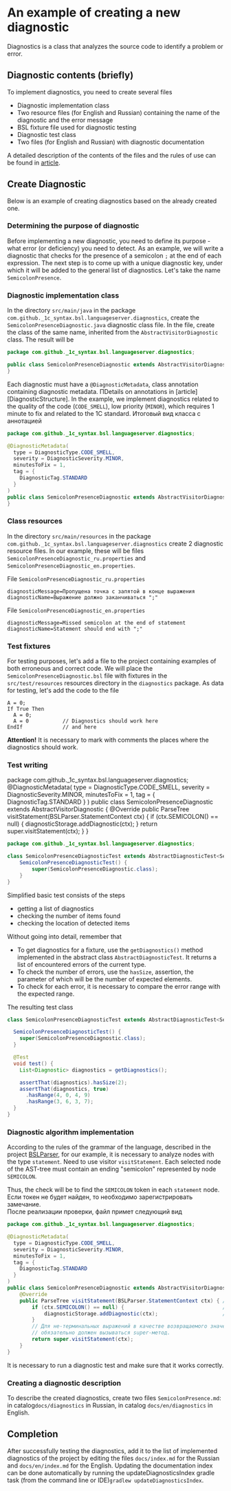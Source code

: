 # An example of creating a new diagnostic

Diagnostics is a class that analyzes the source code to identify a problem or error.

## Diagnostic contents (briefly)

To implement diagnostics, you need to create several files

* Diagnostic implementation class
* Two resource files (for English and Russian) containing the name of the diagnostic and the error message
* BSL fixture file used for diagnostic testing
* Diagnostic test class
* Two files (for English and Russian) with diagnostic documentation

A detailed description of the contents of the files and the rules of use can be found in [article](DiagnosticStructure.md).

## Create Diagnostic

Below is an example of creating diagnostics based on the already created one.

### Determining the purpose of diagnostic

Before implementing a new diagnostic, you need to define its purpose - what error (or deficiency) you need to detect. As an example, we will write a diagnostic that checks for the presence of a semicolon `;` at the end of each expression. The next step is to come up with a unique diagnostic key, under which it will be added to the general list of diagnostics. Let's take the name `SemicolonPresence`.

### Diagnostic implementation class

In the directory `src/main/java`  in the package `com.github._1c_syntax.bsl.languageserver.diagnostics`, create the `SemicolonPresenceDiagnostic.java` diagnostic class file. In the file, create the class of the same name, inherited from the `AbstractVisitorDiagnostic` class. The result will be

```java
package com.github._1c_syntax.bsl.languageserver.diagnostics;

public class SemicolonPresenceDiagnostic extends AbstractVisitorDiagnostic {
}
```

Each diagnostic must have a `@DiagnosticMetadata`, class annotation containing diagnostic metadata. ПDetails on annotations in \[article\]\[DiagnosticStructure\]. In the example, we implement diagnostics related to the quality of the code (`CODE_SMELL`), low priority (`MINOR`), which requires 1 minute to fix and related to the 1C standard. Итоговый вид класса с аннотацией

```java
package com.github._1c_syntax.bsl.languageserver.diagnostics;

@DiagnosticMetadata(
  type = DiagnosticType.CODE_SMELL,
  severity = DiagnosticSeverity.MINOR,
  minutesToFix = 1,
  tag = {
    DiagnosticTag.STANDARD
  }
)
public class SemicolonPresenceDiagnostic extends AbstractVisitorDiagnostic {
}
```

### Class resources

In the directory `src/main/resources`  in the package `com.github._1c_syntax.bsl.languageserver.diagnostics` create 2 diagnostic resource files. In our example, these will be files `SemicolonPresenceDiagnostic_ru.properties` and `SemicolonPresenceDiagnostic_en.properties`.

File `SemicolonPresenceDiagnostic_ru.properties`

```properties
diagnosticMessage=Пропущена точка с запятой в конце выражения
diagnosticName=Выражение должно заканчиваться ";"
```

File `SemicolonPresenceDiagnostic_en.properties`

```properties
diagnosticMessage=Missed semicolon at the end of statement
diagnosticName=Statement should end with ";"
```

### Test fixtures

For testing purposes, let's add a file to the project containing examples of both erroneous and correct code. We will place the `SemicolonPresenceDiagnostic.bsl` file with fixtures in the  `src/test/resources` resources directory in the  `diagnostics` package. As data for testing, let's add the code to the file

```bsl
A = 0;
If True Then
  A = 0;
  A = 0           // Diagnostics should work here
EndIf             // and here
```

**Attention!** It is necessary to mark with comments the places where the diagnostics should work.

### Test writing

package com.github._1c_syntax.bsl.languageserver.diagnostics; @DiagnosticMetadata( type = DiagnosticType.CODE_SMELL, severity = DiagnosticSeverity.MINOR, minutesToFix = 1, tag = { DiagnosticTag.STANDARD } ) public class SemicolonPresenceDiagnostic extends AbstractVisitorDiagnostic { @Override public ParseTree visitStatement(BSLParser.StatementContext ctx) {         if (ctx.SEMICOLON() == null) { diagnosticStorage.addDiagnostic(ctx); } return super.visitStatement(ctx); } }

```java
package com.github._1c_syntax.bsl.languageserver.diagnostics;

class SemicolonPresenceDiagnosticTest extends AbstractDiagnosticTest<SemicolonPresenceDiagnostic>{
    SemicolonPresenceDiagnosticTest() {
        super(SemicolonPresenceDiagnostic.class);
    }
}
```

Simplified basic test consists of the steps

* getting a list of diagnostics
* checking the number of items found
* checking the location of detected items

Without going into detail, remember that

* To get diagnostics for a fixture, use the `getDiagnostics()` method implemented in the abstract class `AbstractDiagnosticTest`. It returns a list of encountered errors of the current type.
* To check the number of errors, use the `hasSize`, assertion, the parameter of which will be the number of expected elements.
* To check for each error, it is necessary to compare the error range with the expected range.

The resulting test class

```java
class SemicolonPresenceDiagnosticTest extends AbstractDiagnosticTest<SemicolonPresenceDiagnostic> {

  SemicolonPresenceDiagnosticTest() {
    super(SemicolonPresenceDiagnostic.class);
  }

  @Test
  void test() {
    List<Diagnostic> diagnostics = getDiagnostics();

    assertThat(diagnostics).hasSize(2);
    assertThat(diagnostics, true)
      .hasRange(4, 0, 4, 9)
      .hasRange(3, 6, 3, 7);
  }
}
```

### Diagnostic algorithm implementation

According to the rules of the grammar of the language, described in the project [BSLParser](https://github.com/1c-syntax/bsl-parser/blob/master/src/main/antlr/BSLParser.g4), for our example, it is necessary to analyze nodes with the type `statement`. Need to use visitor `visitStatement`. Each selected node of the AST-tree must contain an ending "semicolon" represented by node `SEMICOLON`.

Thus, the check will be to find the `SEMICOLON`  token in each `statement` node. Если токен не будет найден, то необходимо зарегистрировать замечание.  
После реализации проверки, файл примет следующий вид

```java
package com.github._1c_syntax.bsl.languageserver.diagnostics;

@DiagnosticMetadata(
  type = DiagnosticType.CODE_SMELL,
  severity = DiagnosticSeverity.MINOR,
  minutesToFix = 1,
  tag = {
    DiagnosticTag.STANDARD
  }
)
public class SemicolonPresenceDiagnostic extends AbstractVisitorDiagnostic {
    @Override
    public ParseTree visitStatement(BSLParser.StatementContext ctx) { // выбранный визитер
        if (ctx.SEMICOLON() == null) {                                // получение дочернего узла SEMICOLON
            diagnosticStorage.addDiagnostic(ctx);                     // добавление замечания
        }
        // Для не-терминальных выражений в качестве возвращаемого значения
        // обязательно должен вызываться super-метод.
        return super.visitStatement(ctx);
    }
}
```

It is necessary to run a diagnostic test and make sure that it works correctly.

### Creating a diagnostic description

To describe the created diagnostics, create two files `SemicolonPresence.md`: in catalog`docs/diagnostics` in Russian, in catalog `docs/en/diagnostics` in English.

## Completion

After successfully testing the diagnostics, add it to the list of implemented diagnostics of the project by editing the files `docs/index.md` for the Russian and `docs/en/index.md` for the English. Updating the documentation index can be done automatically by running the updateDiagnosticsIndex gradle task (from the command line or IDE)`gradlew updateDiagnosticsIndex`. 

